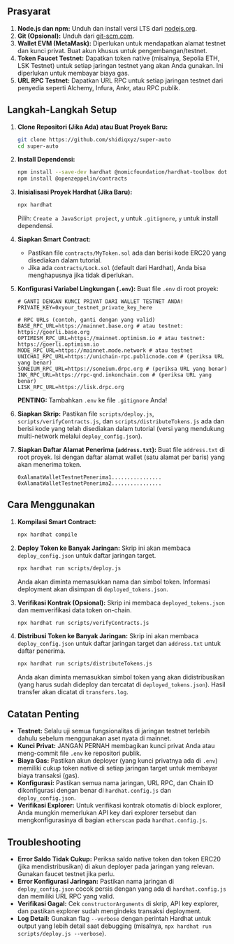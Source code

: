 
## Prasyarat

1.  **Node.js dan npm:** Unduh dan install versi LTS dari [nodejs.org](https://nodejs.org/).
2.  **Git (Opsional):** Unduh dari [git-scm.com](https://git-scm.com/).
3.  **Wallet EVM (MetaMask):** Diperlukan untuk mendapatkan alamat testnet dan kunci privat. Buat akun khusus untuk pengembangan/testnet.
4.  **Token Faucet Testnet:** Dapatkan token native (misalnya, Sepolia ETH, LSK Testnet) untuk setiap jaringan testnet yang akan Anda gunakan. Ini diperlukan untuk membayar biaya gas.
5.  **URL RPC Testnet:** Dapatkan URL RPC untuk setiap jaringan testnet dari penyedia seperti Alchemy, Infura, Ankr, atau RPC publik.

## Langkah-Langkah Setup

1.  **Clone Repositori (Jika Ada) atau Buat Proyek Baru:**
    ```bash
    git clone https://github.com/shidiqxyz/super-auto
    cd super-auto
    ```

2.  **Install Dependensi:**
    ```bash
    npm install --save-dev hardhat @nomicfoundation/hardhat-toolbox dotenv fs-extra readline-sync
    npm install @openzeppelin/contracts
    ```

3.  **Inisialisasi Proyek Hardhat (Jika Baru):**
    ```bash
    npx hardhat
    ```
    Pilih: `Create a JavaScript project`, `y` untuk `.gitignore`, `y` untuk install dependensi.

4.  **Siapkan Smart Contract:**
    *   Pastikan file `contracts/MyToken.sol` ada dan berisi kode ERC20 yang disediakan dalam tutorial.
    *   Jika ada `contracts/Lock.sol` (default dari Hardhat), Anda bisa menghapusnya jika tidak diperlukan.

5.  **Konfigurasi Variabel Lingkungan (`.env`):**
    Buat file `.env` di root proyek:
    ```env
    # GANTI DENGAN KUNCI PRIVAT DARI WALLET TESTNET ANDA!
    PRIVATE_KEY=0xyour_testnet_private_key_here

    # RPC URLs (contoh, ganti dengan yang valid)
    BASE_RPC_URL=https://mainnet.base.org # atau testnet: https://goerli.base.org
    OPTIMISM_RPC_URL=https://mainnet.optimism.io # atau testnet: https://goerli.optimism.io
    MODE_RPC_URL=https://mainnet.mode.network # atau testnet
    UNICHAI_RPC_URL=https://unichain-rpc.publicnode.com # (periksa URL yang benar)
    SONEIUM_RPC_URL=https://soneium.drpc.org # (periksa URL yang benar)
    INK_RPC_URL=https://rpc-qnd.inkonchain.com # (periksa URL yang benar)
    LISK_RPC_URL=https://lisk.drpc.org
    ```
    **PENTING:** Tambahkan `.env` ke file `.gitignore` Anda!

6.  **Siapkan Skrip:**
    Pastikan file `scripts/deploy.js`, `scripts/verifyContracts.js`, dan `scripts/distributeTokens.js` ada dan berisi kode yang telah disediakan dalam tutorial (versi yang mendukung multi-network melalui `deploy_config.json`).

7.  **Siapkan Daftar Alamat Penerima (`address.txt`):**
    Buat file `address.txt` di root proyek. Isi dengan daftar alamat wallet (satu alamat per baris) yang akan menerima token.
    ```
    0xAlamatWalletTestnetPenerima1................
    0xAlamatWalletTestnetPenerima2................
    ```

## Cara Menggunakan

1.  **Kompilasi Smart Contract:**
    ```bash
    npx hardhat compile
    ```

2.  **Deploy Token ke Banyak Jaringan:**
    Skrip ini akan membaca `deploy_config.json` untuk daftar jaringan target.
    ```bash
    npx hardhat run scripts/deploy.js
    ```
    Anda akan diminta memasukkan nama dan simbol token. Informasi deployment akan disimpan di `deployed_tokens.json`.

3.  **Verifikasi Kontrak (Opsional):**
    Skrip ini membaca `deployed_tokens.json` dan memverifikasi data token on-chain.
    ```bash
    npx hardhat run scripts/verifyContracts.js
    ```

4.  **Distribusi Token ke Banyak Jaringan:**
    Skrip ini akan membaca `deploy_config.json` untuk daftar jaringan target dan `address.txt` untuk daftar penerima.
    ```bash
    npx hardhat run scripts/distributeTokens.js
    ```
    Anda akan diminta memasukkan simbol token yang akan didistribusikan (yang harus sudah dideploy dan tercatat di `deployed_tokens.json`). Hasil transfer akan dicatat di `transfers.log`.

## Catatan Penting

*   **Testnet:** Selalu uji semua fungsionalitas di jaringan testnet terlebih dahulu sebelum menggunakan aset nyata di mainnet.
*   **Kunci Privat:** JANGAN PERNAH membagikan kunci privat Anda atau meng-commit file `.env` ke repositori publik.
*   **Biaya Gas:** Pastikan akun deployer (yang kunci privatnya ada di `.env`) memiliki cukup token native di setiap jaringan target untuk membayar biaya transaksi (gas).
*   **Konfigurasi:** Pastikan semua nama jaringan, URL RPC, dan Chain ID dikonfigurasi dengan benar di `hardhat.config.js` dan `deploy_config.json`.
*   **Verifikasi Explorer:** Untuk verifikasi kontrak otomatis di block explorer, Anda mungkin memerlukan API key dari explorer tersebut dan mengkonfigurasinya di bagian `etherscan` pada `hardhat.config.js`.

## Troubleshooting

*   **Error Saldo Tidak Cukup:** Periksa saldo native token dan token ERC20 (jika mendistribusikan) di akun deployer pada jaringan yang relevan. Gunakan faucet testnet jika perlu.
*   **Error Konfigurasi Jaringan:** Pastikan nama jaringan di `deploy_config.json` cocok persis dengan yang ada di `hardhat.config.js` dan memiliki URL RPC yang valid.
*   **Verifikasi Gagal:** Cek `constructorArguments` di skrip, API key explorer, dan pastikan explorer sudah mengindeks transaksi deployment.
*   **Log Detail:** Gunakan flag `--verbose` dengan perintah Hardhat untuk output yang lebih detail saat debugging (misalnya, `npx hardhat run scripts/deploy.js --verbose`).

